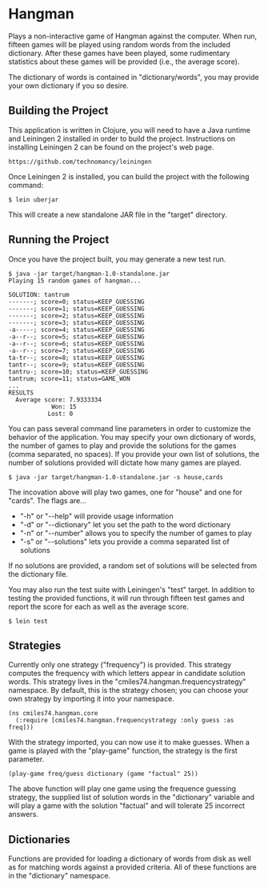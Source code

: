 # Hangman

Plays a non-interactive game of Hangman against the computer. When
run, fifteen games will be played using random words from the included
dictionary. After these games have been played, some rudimentary
statistics about these games will be provided (i.e., the average
score).

The dictionary of words is contained in "dictionary/words", you may
provide your own dictionary if you so desire.

## Building the Project

This application is written in Clojure, you will need to have a Java
runtime and Leiningen 2 installed in order to build the
project. Instructions on installing Leiningen 2 can be found on the
project's web page.

    https://github.com/technomancy/leiningen

Once Leiningen 2 is installed, you can build the project with the
following command:

    $ lein uberjar

This will create a new standalone JAR file in the "target" directory.

## Running the Project

Once you have the project built, you may generate a new test run.

	$ java -jar target/hangman-1.0-standalone.jar
	Playing 15 random games of hangman...

	SOLUTION: tantrum
	-------; score=0; status=KEEP_GUESSING
	-------; score=1; status=KEEP_GUESSING
	-------; score=2; status=KEEP_GUESSING
	-------; score=3; status=KEEP_GUESSING
	-a-----; score=4; status=KEEP_GUESSING
	-a--r--; score=5; status=KEEP_GUESSING
	-a--r--; score=6; status=KEEP_GUESSING
	-a--r--; score=7; status=KEEP_GUESSING
	ta-tr--; score=8; status=KEEP_GUESSING
	tantr--; score=9; status=KEEP_GUESSING
	tantru-; score=10; status=KEEP_GUESSING
	tantrum; score=11; status=GAME_WON
	...
    RESULTS
	  Average score: 7.9333334
				Won: 15
			   Lost: 0

You can pass several command line parameters in order to customize the
behavior of the application. You may specify your own dictionary of
words, the number of games to play and provide the solutions for the
games (comma separated, no spaces). If you provide your own list of
solutions, the number of solutions provided will dictate how many
games are played.

    $ java -jar target/hangman-1.0-standalone.jar -s house,cards

The incovation above will play two games, one for "house" and one for
"cards". The flags are...

* "-h" or "--help" will provide usage information
* "-d" or "--dictionary" let you set the path to the word dictionary
* "-n" or "--number" allows you to specify the number of games to play
* "-s" or "--solutions" lets you provide a comma separated list of
  solutions

If no solutions are provided, a random set of solutions will be
selected from the dictionary file.

You may also run the test suite with Leiningen's "test" target. In
addition to testing the provided functions, it will run through
fifteen test games and report the score for each as well as the
average score.

    $ lein test

## Strategies

Currently only one strategy ("frequency") is provided. This strategy
computes the frequency with which letters appear in candidate solution
words. This strategy lives in the "cmiles74.hangman.frequencystrategy"
namespace. By default, this is the strategy chosen; you can choose
your own strategy by importing it into your namespace.


    (ns cmiles74.hangman.core
      (:require [cmiles74.hangman.frequencystrategy :only guess :as freq]))

With the strategy imported, you can now use it to make guesses. When a
game is played with the "play-game" function, the strategy is the
first parameter.

    (play-game freq/guess dictionary (game "factual" 25))

The above function will play one game using the frequence guessing
strategy, the supplied list of solution words in the "dictionary"
variable and will play a game with the solution "factual" and will
tolerate 25 incorrect answers.

## Dictionaries

Functions are provided for loading a dictionary of words from disk as
well as for matching words against a provided criteria. All of these
functions are in the "dictionary" namespace.
